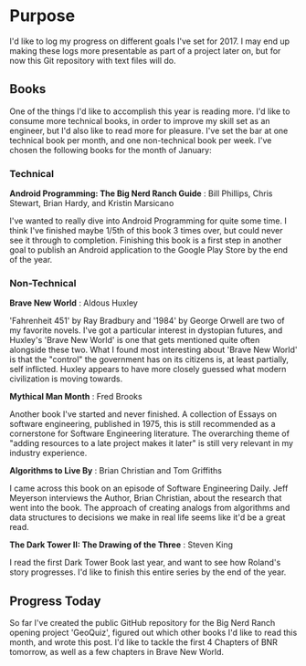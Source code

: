 # Purpose

I'd like to log my progress on different goals I've set for 2017. I may end up making these logs more presentable as part of a project later on, but for now this Git repository with text files will do.

## Books

One of the things I'd like to accomplish this year is reading more. I'd like to consume more technical books, in order to improve my skill set as an engineer, but I'd also like to read more for pleasure. I've set the bar at one technical book per month, and one non-technical book per week. I've chosen the following books for the month of January:

### Technical

**Android Programming: The Big Nerd Ranch Guide** : Bill Phillips, Chris Stewart, Brian Hardy, and Kristin Marsicano 

I've wanted to really dive into Android Programming for quite some time. I think I've finished maybe 1/5th of this book 3 times over, but could never see it through to completion. Finishing this book is a first step in another goal to publish an  Android application to the Google Play Store by the end of the year.

### Non-Technical

**Brave New World** : Aldous Huxley

'Fahrenheit 451' by Ray Bradbury and '1984' by George Orwell are two of my favorite novels. I've got a particular interest in dystopian futures, and Huxley's 'Brave New World' is one that gets mentioned quite often alongside these two. What I found most interesting about 'Brave New World' is that the "control" the government has on its citizens is, at least partially, self inflicted. Huxley appears to have more closely guessed what modern civilization is moving towards.

**Mythical Man Month** : Fred Brooks

Another book I've started and never finished. A collection of Essays on software engineering, published in 1975, this is still recommended as a cornerstone for Software Engineering literature. The overarching theme of "adding resources to a late project makes it later" is still very relevant in my industry experience.

**Algorithms to Live By** : Brian Christian and Tom Griffiths

I came across this book on an episode of Software Engineering Daily. Jeff Meyerson interviews the Author, Brian Christian, about the research that went into the book. The approach of creating analogs from algorithms and data structures to decisions we make in real life seems like it'd be a great read.  		

**The Dark Tower II: The Drawing of the Three** : Steven King

I read the first Dark Tower Book last year, and want to see how Roland's story progresses. I'd like to finish this entire series by the end of the year.

## Progress Today

So far I've created the public GitHub repository for the Big Nerd Ranch opening project 'GeoQuiz', figured out which other books I'd like to read this month, and wrote this post. I'd like to tackle the first 4 Chapters of BNR tomorrow, as well as a few chapters in Brave New World.
